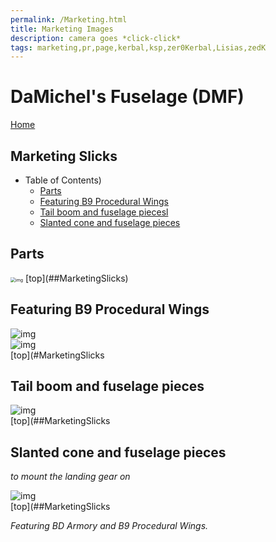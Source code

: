 ```yaml
---
permalink: /Marketing.html
title: Marketing Images
description: camera goes *click-click*
tags: marketing,pr,page,kerbal,ksp,zer0Kerbal,Lisias,zedK
---
```


<!-- Marketing.md v1.0.1.0
DaMichel's Fuselage (DMF)
created: 13 Apr 2022
updated: 15 May 2022

based upon work by LisiasT -->

<script src="https://kit.fontawesome.com/0ea5493613.js" crossorigin="anonymous"></script>
<i class="fa-solid fa-user-astronaut fa-beat-fade fa-3x" style="--fa-beat-fade-opacity: 0.1; --fa-beat-fade-scale: 1.25;color: #BADA55" ></i>

# DaMichel's Fuselage (DMF)

[Home](./index.md)

## Marketing Slicks

* Table of Contents)
  * [Parts](#Parts)
  * [Featuring B9 Procedural Wings](#Featuring-B9-Procedural-Wings)
  * [Tail boom and fuselage piecesl](#Tail-boom-and-fuselage-pieces)
  * [Slanted cone and fuselage pieces](#Slanted-cone-and-fuselage-pieces)


## Parts

<img src="https://i.imgur.com/L3xjAFH_d.webp?maxwidth=760&fidelity=grand" alt="img" style="zoom:50%;" />  
[top](##MarketingSlicks)

## Featuring B9 Procedural Wings

![img](https://i.imgur.com/bmguM9a_d.webp?maxwidth=760&fidelity=grand)  
![img](https://i.imgur.com/bmguM9a_d.webp?maxwidth=760&fidelity=grand)  
[top](#MarketingSlicks

## Tail boom and fuselage pieces

![img](https://i.imgur.com/P6KKchO_d.webp?maxwidth=760&fidelity=grand)  
[top](##MarketingSlicks

##  Slanted cone and fuselage pieces

*to mount the landing gear on*

![img](https://i.imgur.com/P6KKchO_d.webp?maxwidth=760&fidelity=grand)  
[top](##MarketingSlicks

*Featuring BD Armory and B9 Procedural Wings.*

<!-- this file CC BY-ND 4.0 by zer0Kerbal -->